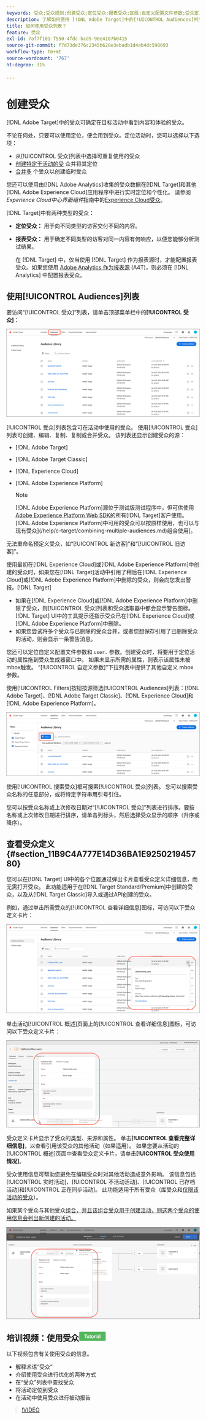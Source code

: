 ```yaml
---
keywords: 受众;受众规则;创建受众;定位受众;报表受众;区段;自定义配置文件参数;受众定义;受众列表
description: 了解如何使用 [!DNL Adobe Target]中的[!UICONTROL Audiences]列表。
title: 如何使用受众列表？
feature: 受众
exl-id: 7af7f101-f550-4fdc-bcd9-90e4107b0415
source-git-commit: f7d73de376c2345b628e3ebadb1d4ab4dc598693
workflow-type: tm+mt
source-wordcount: '767'
ht-degree: 31%

---
```


# 创建受众

[!DNL Adobe Target]中的受众可确定在目标活动中看到内容和体验的受众。

不论在何处，只要可以使用定位，便会用到受众。定位活动时，您可以选择以下选项：

* 从[!UICONTROL 受众]列表中选择可重复使用的受众
* [创建特定于活动的受](/help/c-target/creating-activity-only-audience.md) 众并将其定位
* [合并多](/help/c-target/combining-multiple-audiences.md#concept_A7386F1EA4394BD2AB72399C225981E5) 个受众以创建临时受众

您还可以使用由[!DNL Adobe Analytics]收集的受众数据在[!DNL Target]和其他[!DNL Adobe Experience Cloud]应用程序中进行实时定位和个性化。 请参阅&#x200B;*Experience Cloud中心界面组件*&#x200B;指南中的[Experience Cloud受众](https://experienceleague.adobe.com/docs/core-services/interface/audiences/audience-library.html??lang=zh-Hans)。

[!DNL Target]中有两种类型的受众：

* **定位受众：** 用于向不同类型的访客交付不同的内容。
* **报表受众：** 用于确定不同类型的访客对同一内容有何响应，以便您能够分析测试结果。

   在 [!DNL Target] 中，仅当使用 [!DNL Target] 作为报表源时，才能配置报表受众。如果您使用 [ Adobe Analytics 作为报表源](/help/c-integrating-target-with-mac/a4t/a4t.md) (A4T)，则必须在 [!DNL Analytics] 中配置报表受众。

## 使用[!UICONTROL Audiences]列表

要访问“[!UICONTROL 受众]”列表，请单击顶部菜单栏中的&#x200B;**[!UICONTROL 受众]**：

![“受众”列表](assets/audiences_list.png)

[!UICONTROL 受众]列表包含可在活动中使用的受众。 使用[!UICONTROL 受众]列表可创建、编辑、复制、复制或合并受众。 该列表还显示创建受众的源：

* [!DNL Adobe Target]
* [!DNL Adobe Target Classic]
* [!DNL Experience Cloud]
* [!DNL Adobe Experience Platform]

   >[!NOTE]
   >
   >[!DNL Adobe Experience Platform]源位于测试版测试程序中，但可供使用[Adobe Experience Platform Web SDK](/help/c-implementing-target/c-implementing-target-for-client-side-web/aep-web-sdk.md)的所有[!DNL Target]客户使用。 [!DNL Adobe Experience Platform]中可用的受众可以按原样使用，也可以与现有受众](/help/c-target/combining-multiple-audiences.md)组合使用[。

无法重命名预定义受众，如“[!UICONTROL 新访客]”和“[!UICONTROL 旧访客]”。

使用最初在[!DNL Experience Cloud]或[!DNL Adobe Experience Platform]中创建的受众时，如果您在[!DNL Target]活动中引用了稍后在[!DNL Experience Cloud]或[!DNL Adobe Experience Platform]中删除的受众，则会向您发出警报。[!DNL Target]

* 如果在[!DNL Experience Cloud]或[!DNL Adobe Experience Platform]中删除了受众，则[!UICONTROL 受众]列表和受众选取器中都会显示警告图标。 [!DNL Target] UI中的工具提示还指示受众已在[!DNL Experience Cloud]或[!DNL Adobe Experience Platform]中删除。
* 如果您尝试将多个受众与已删除的受众合并，或者您想保存引用了已删除受众的活动，则会显示一条警告消息。

您还可以定位自定义配置文件参数和 `user.` 参数。创建受众时，将要用于定位活动的属性拖到受众生成器窗口中。 如果未显示所需的属性，则表示该属性未被mbox触发。 “[!UICONTROL 自定义参数]”下拉列表中提供了其他自定义 mbox 参数。

使用[!UICONTROL Filters]按钮按源筛选[!UICONTROL Audiences]列表：[!DNL Adobe Target]、[!DNL Adobe Target Classic]、[!DNL Experience Cloud]和[!DNL Adobe Experience Platform]。

![受众列表中的过滤器  选项](assets/filters.png)

使用[!UICONTROL 搜索受众]框可搜索[!UICONTROL 受众]列表。 您可以搜索受众名称的任意部分，或将特定字符串用引号引住。

您可以按受众名称或上次修改日期对“[!UICONTROL 受众]”列表进行排序。要按名称或上次修改日期进行排序，请单击列标头，然后选择受众显示的顺序（升序或降序）。

## 查看受众定义 {#section_11B9C4A777E14D36BA1E925021945780}

您可以在[!DNL Target] UI中的各个位置通过弹出卡片查看受众定义详细信息，而无需打开受众。 此功能适用于在[!DNL Target Standard/Premium]中创建的受众，以及从[!DNL Target Classic]导入或通过API创建的受众。

例如，通过单击所需受众的[!UICONTROL 查看详细信息]图标，可访问以下受众定义卡片：

![活动 > 受众定义](assets/audience_definition_list.png)

单击活动[!UICONTROL 概述]页面上的[!UICONTROL 查看详细信息]图标，可访问以下受众定义卡片：

![活动 > 受众定义](assets/view-details-activity-overview.png)

受众定义卡片显示了受众的类型、来源和属性。 单击&#x200B;**[!UICONTROL 查看完整详细信息]**，以查看引用该受众的其他活动（如果适用）。 如果您要从活动的[!UICONTROL 概述]页面中查看受众定义卡片，请单击&#x200B;**[!UICONTROL 受众使用情况]**。

受众使用信息可帮助您避免在编辑受众时对其他活动造成意外影响。 该信息包括[!UICONTROL 实时活动]、[!UICONTROL 不活动活动]、[!UICONTROL 已存档活动]和[!UICONTROL 正在同步活动]。 此功能适用于所有受众（库受众和[仅限该活动的受众](/help/c-target/creating-activity-only-audience.md#concept_A6BADCF530ED4AE1852E677FEBE68483)）。

如果某个受众与其他受众[组合，并且该组合受众用于创建活动，则这两个受众的使用信息会列出新创建的活动。](/help/c-target/combining-multiple-audiences.md)

![](assets/audience_definition_list_usage.png)

<!--The following audience definition card is for an audience imported from the Adobe Experience Cloud. In this instance, the audience was imported from Adobe Audience Manager (AAM).

![Usage tab on Audience Definition card](assets/audience_definition_mc.png)

The following details are available for these imported audience types:

| Audience Type | Details |
|--- |--- |
|Mobile audience|Marketing Name, Vendor, and Model.<br>The `matches | does not match` operator displays instead of `equals | does not equal`<br>![Imported Mobile Audience](/help/c-target/c-audiences/assets/imported_mobile_audience.png).|
|Visitor-behavior audience|**user.categoryAffinity:** `categoryAffinity` with `FAVORITE` parameter.<br>![Imported Category Affinity](/help/c-target/c-audiences/assets/imported_category_affinity.png)<br>**Monitoring:** Monitoring service equals true.<br>**No Monitoring Service:** Monitoring service equals false.<br>![Imported Monitoring](/help/c-target/c-audiences/assets/imported_monitoring.png)|
|Audiences using the NOT operator|**Single Rule:** Target displays the audience in the format `[All Visitor AND [NOT [rule]`. Single NOT rule displays with AND with `AllVisitor` audience.<br>![Imported Not Audience](/help/c-target/c-audiences/assets/imported_not_audience.png)|

Keep the following points in mind as you work with imported audiences:

* Expression target audiences are no longer supported in Target Standard/Premium. 
* Target Standard/Premium does not support some deprecated audiences or has improved operators for ease of use. Because of this, the definition of an imported audience, although working as per definition, does not mean that same is now available for creation in the Standard/Premium interface. For example, Social Audiences are visible with their rules but Target Standard/Premium does not allow social audiences to be created.-->

## 培训视频：使用受众![教程徽章](/help/assets/tutorial.png)

以下视频包含有关使用受众的信息。

* 解释术语“受众”
* 介绍使用受众进行优化的两种方式
* 在“受众”列表中查找受众
* 将活动定位到受众
* 在活动中使用受众进行被动报告

>[!VIDEO](https://video.tv.adobe.com/v/17398)
